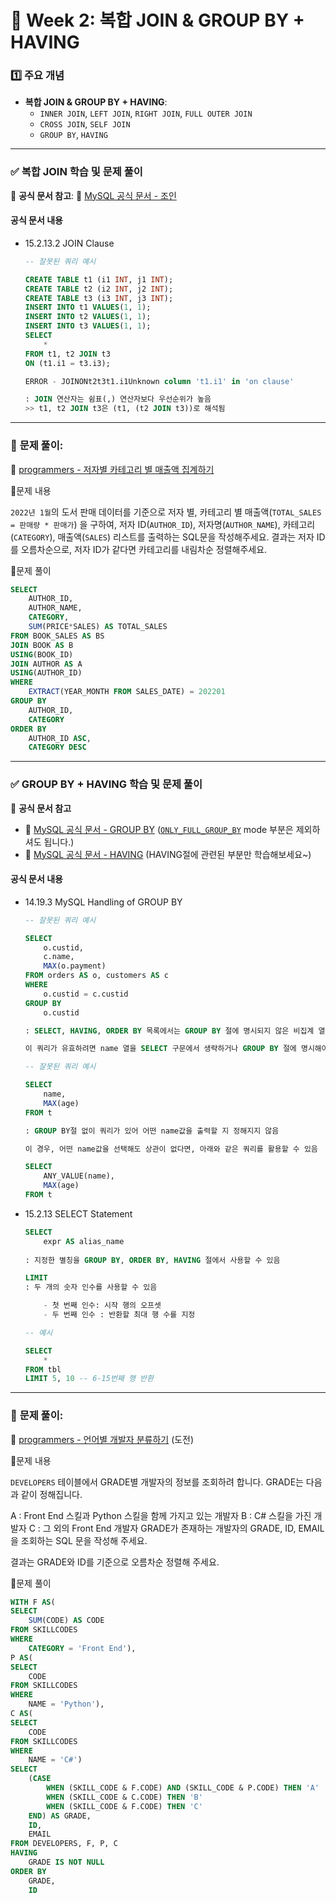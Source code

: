 # **📌 Week 2: 복합 JOIN & GROUP BY + HAVING**

### **1️⃣ 주요 개념**

- **복합 JOIN & GROUP BY + HAVING**:
    - `INNER JOIN`, `LEFT JOIN`, `RIGHT JOIN`, `FULL OUTER JOIN`
    - `CROSS JOIN`, `SELF JOIN`
    - `GROUP BY`, `HAVING`

---

### **✅ 복합 JOIN 학습 및 문제 풀이**

📖 **공식 문서 참고**: 🔗 [MySQL 공식 문서 - 조인](https://dev.mysql.com/doc/refman/8.0/en/join.html)

#### 공식 문서 내용

- 15.2.13.2 JOIN Clause

    ```SQL
    -- 잘못된 쿼리 예시

    CREATE TABLE t1 (i1 INT, j1 INT);
    CREATE TABLE t2 (i2 INT, j2 INT);
    CREATE TABLE t3 (i3 INT, j3 INT);
    INSERT INTO t1 VALUES(1, 1);
    INSERT INTO t2 VALUES(1, 1);
    INSERT INTO t3 VALUES(1, 1);
    SELECT 
        * 
    FROM t1, t2 JOIN t3 
    ON (t1.i1 = t3.i3);

    ERROR - JOINONt2t3t1.i1Unknown column 't1.i1' in 'on clause'

    : JOIN 연산자는 쉼표(,) 연산자보다 우선순위가 높음
    >> t1, t2 JOIN t3은 (t1, (t2 JOIN t3))로 해석됨
    ```
---

### 📝 **문제 풀이**: 

🔗 [programmers - 저자별 카테고리 별 매출액 집계하기](https://school.programmers.co.kr/learn/courses/30/lessons/144856)

📍문제 내용

`2022년 1월`의 도서 판매 데이터를 기준으로 저자 별, 카테고리 별 매출액(`TOTAL_SALES = 판매량 * 판매가`) 을 구하여, 저자 ID(`AUTHOR_ID`), 저자명(`AUTHOR_NAME`), 카테고리(`CATEGORY`), 매출액(`SALES`) 리스트를 출력하는 SQL문을 작성해주세요.
결과는 저자 ID를 오름차순으로, 저자 ID가 같다면 카테고리를 내림차순 정렬해주세요.

📍문제 풀이

```SQL
SELECT
    AUTHOR_ID,
    AUTHOR_NAME,
    CATEGORY,
    SUM(PRICE*SALES) AS TOTAL_SALES
FROM BOOK_SALES AS BS
JOIN BOOK AS B
USING(BOOK_ID)
JOIN AUTHOR AS A
USING(AUTHOR_ID)
WHERE
    EXTRACT(YEAR_MONTH FROM SALES_DATE) = 202201
GROUP BY
    AUTHOR_ID,
    CATEGORY
ORDER BY
    AUTHOR_ID ASC,
    CATEGORY DESC
```

---

### **✅ GROUP BY + HAVING 학습 및 문제 풀이**

📖 **공식 문서 참고**

- 🔗 [MySQL 공식 문서 - GROUP BY](https://dev.mysql.com/doc/refman/8.0/en/group-by-handling.html) ([`ONLY_FULL_GROUP_BY`](https://dev.mysql.com/doc/refman/8.0/en/sql-mode.html#sqlmode_only_full_group_by) mode 부분은 제외하셔도 됩니다.)
- 🔗 [MySQL 공식 문서 - HAVING](https://dev.mysql.com/doc/refman/8.0/en/select.html) (HAVING절에 관련된 부분만 학습해보세요~)

#### 공식 문서 내용

- 14.19.3 MySQL Handling of GROUP BY

    ```SQL
    -- 잘못된 쿼리 예시

    SELECT 
        o.custid, 
        c.name, 
        MAX(o.payment)
    FROM orders AS o, customers AS c
    WHERE 
        o.custid = c.custid
    GROUP BY 
        o.custid

    : SELECT, HAVING, ORDER BY 목록에서는 GROUP BY 절에 명시되지 않은 비집계 열을 참조할 수 없음
    
    이 쿼리가 유효하려면 name 열을 SELECT 구문에서 생략하거나 GROUP BY 절에 명시해야 함
    ```
    ```SQL
    -- 잘못된 쿼리 예시

    SELECT 
        name, 
        MAX(age) 
    FROM t

    : GROUP BY절 없이 쿼리가 있어 어떤 name값을 출력할 지 정해지지 않음

    이 경우, 어떤 name값을 선택해도 상관이 없다면, 아래와 같은 쿼리를 활용할 수 있음

    SELECT 
        ANY_VALUE(name), 
        MAX(age) 
    FROM t
    ```

- 15.2.13 SELECT Statement

    ```SQL
    SELECT 
        expr AS alias_name
        
    : 지정한 별칭을 GROUP BY, ORDER BY, HAVING 절에서 사용할 수 있음

    LIMIT
    : 두 개의 숫자 인수를 사용할 수 있음
    
        - 첫 번째 인수: 시작 행의 오프셋
        - 두 번째 인수 : 반환할 최대 행 수를 지정

    -- 예시

    SELECT 
        * 
    FROM tbl 
    LIMIT 5, 10 -- 6-15번째 행 반환
    ```

---

### 📝 **문제 풀이**: 

🔗 [programmers - 언어별 개발자 분류하기](https://school.programmers.co.kr/learn/courses/30/lessons/276036) (도전)

📍문제 내용

`DEVELOPERS` 테이블에서 GRADE별 개발자의 정보를 조회하려 합니다. GRADE는 다음과 같이 정해집니다.

A : Front End 스킬과 Python 스킬을 함께 가지고 있는 개발자
B : C# 스킬을 가진 개발자
C : 그 외의 Front End 개발자
GRADE가 존재하는 개발자의 GRADE, ID, EMAIL을 조회하는 SQL 문을 작성해 주세요.

결과는 GRADE와 ID를 기준으로 오름차순 정렬해 주세요.

📍문제 풀이

```SQL
WITH F AS(
SELECT
    SUM(CODE) AS CODE
FROM SKILLCODES
WHERE
    CATEGORY = 'Front End'),
P AS(
SELECT
    CODE
FROM SKILLCODES
WHERE
    NAME = 'Python'),
C AS(
SELECT
    CODE
FROM SKILLCODES
WHERE
    NAME = 'C#')
SELECT
    (CASE
        WHEN (SKILL_CODE & F.CODE) AND (SKILL_CODE & P.CODE) THEN 'A'
        WHEN (SKILL_CODE & C.CODE) THEN 'B'
        WHEN (SKILL_CODE & F.CODE) THEN 'C'
    END) AS GRADE,
    ID,
    EMAIL
FROM DEVELOPERS, F, P, C
HAVING
    GRADE IS NOT NULL
ORDER BY
    GRADE,
    ID
```